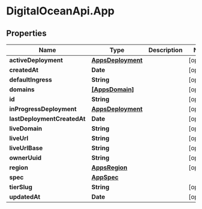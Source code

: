 # DigitalOceanApi.App

## Properties
Name | Type | Description | Notes
------------ | ------------- | ------------- | -------------
**activeDeployment** | [**AppsDeployment**](AppsDeployment.md) |  | [optional] 
**createdAt** | **Date** |  | [optional] 
**defaultIngress** | **String** |  | [optional] 
**domains** | [**[AppsDomain]**](AppsDomain.md) |  | [optional] 
**id** | **String** |  | [optional] 
**inProgressDeployment** | [**AppsDeployment**](AppsDeployment.md) |  | [optional] 
**lastDeploymentCreatedAt** | **Date** |  | [optional] 
**liveDomain** | **String** |  | [optional] 
**liveUrl** | **String** |  | [optional] 
**liveUrlBase** | **String** |  | [optional] 
**ownerUuid** | **String** |  | [optional] 
**region** | [**AppsRegion**](AppsRegion.md) |  | [optional] 
**spec** | [**AppSpec**](AppSpec.md) |  | 
**tierSlug** | **String** |  | [optional] 
**updatedAt** | **Date** |  | [optional] 
